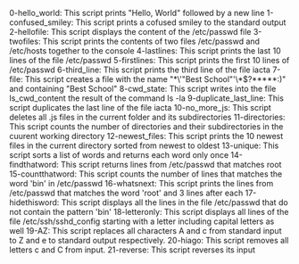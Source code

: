 0-hello_world: This script prints "Hello, World" followed by a new line
1-confused_smiley: This script prints a cofused smiley to the standard output
2-hellofile: This script displays the content of the /etc/passwd file
3-twofiles: This script prints the contents of two files /etc/passwd and /etc/hosts together to the console
4-lastlines: This script prints the last 10 lines of the file /etc/passwd
5-firstlines: This script prints the first 10 lines of /etc/passwd
6-third_line: This script prints the third line of the file iacta
7-file: This script creates a file with the name "\*\\'"Best School"\'\\*$\?\*\*\*\*\*:)" and containing "Best School"
8-cwd_state: This script writes into the file ls_cwd_content the result of the command ls -la
9-duplicate_last_line: This script duplicates the last line of the file iacta
10-no_more_js: This script deletes all .js files in the current folder and its subdirectories
11-directories: This script counts the number of directories and their subdirectories in the cuurent working directory
12-newest_files: This script prints the 10 newest files in the current directory sorted from newest to oldest
13-unique: This script sorts a list of words and returns each word only once
14-findthatword: This script returns lines from /etc/passwd that matches root
15-countthatword: This script counts the number of lines that matches the word 'bin' in /etc/passwd
16-whatsnext: This script prints the lines from /etc/passwd that matches the word 'root' and 3 lines after each
17-hidethisword: This script displays all the lines in the file /etc/passwd that do not contain the pattern 'bin'
18-letteronly: This script displays all lines of the file /etc/ssh/sshd_config starting with a letter including capital letters as well
19-AZ: This script replaces all characters A and c from standard input to Z and e to standard output respectively.
20-hiago: This script removes all letters c and C from input.
21-reverse: This script reverses its input

